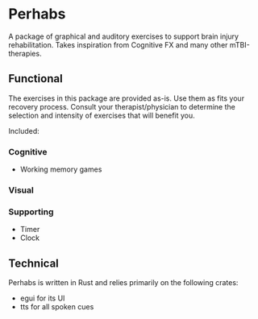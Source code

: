 # Perhabs
A package of graphical and auditory exercises to support brain injury rehabilitation. Takes inspiration from Cognitive FX and many other mTBI-therapies.

## Functional
The exercises in this package are provided as-is. Use them as fits your recovery process. Consult your therapist/physician to determine the selection and intensity of exercises that will benefit you.

Included:

### Cognitive
- Working memory games

### Visual

### Supporting
- Timer
- Clock

## Technical
Perhabs is written in Rust and relies primarily on the following crates:
- egui for its UI
- tts for all spoken cues
